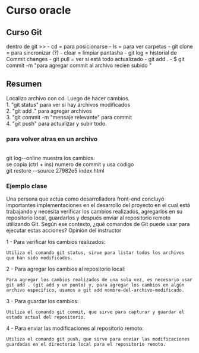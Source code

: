 <h1> Curso oracle </h1>

<h2>Curso Git </h2>
dentro de git >>
  - cd = para posicionarse
  - ls = para ver carpetas
  - git clone = para sincronizar (?)
  - clear = limpiar pantasha
  - git log = historial de Commit changes
  - git pull = ver si está todo actualizado
  - git add .
  - $ git commit -m "para agregar commit al archivo recien subido "
<h2> Resumen</h2>
<p>Localizo archivo con cd. Luego de hacer cambios.
  <br>1. "git status" para ver si hay archivos modificados
  <br>2. "git add ." para agregar archivos
  <br>3. "git commit -m "mensaje relevante" para commit
  <br>4. "git push" para actualizar y subir todo.
  <br> <h3> para volver atras en un archivo </h3>
  <br> git log--online muestra los cambios. 
  <br> se copia (ctrl + ins) numero de commit y usa codigo
  <br> git restore --source 27982e5 index.html
</p>

<p>
  <h3> Ejemplo clase </h3>
  

Una persona que actúa como desarrolladora front-end concluyó importantes implementaciones en el desarrollo del proyecto en el cual está trabajando y necesita verificar los cambios realizados, agregarlos en su repositorio local, guardarlos y después enviar al repositorio remoto utilizando Git. Según ese contexto, ¿qué comandos de Git puede usar para ejecutar estas acciones?
Opinión del instructor

1 - Para verificar los cambios realizados:

    Utiliza el comando git status, sirve para listar todos los archivos que han sido modificados.

2 - Para agregar los cambios al repositorio local:

    Para agregar los cambios realizados de una sola vez, es necesario usar git add . (git add y un punto) y, para agregar los cambios en algún archivo específico, usamos a git add nombre-del-archivo-modificado.

3 - Para guardar los cambios:

    Utiliza el comando git commit, que sirve para capturar y guardar el estado actual del repositorio.

4 - Para enviar las modificaciones al repositorio remoto:

    Utiliza el comando git push, que sirve para enviar las modificaciones guardadas en el directorio local para el repositorio remoto.


</p>
